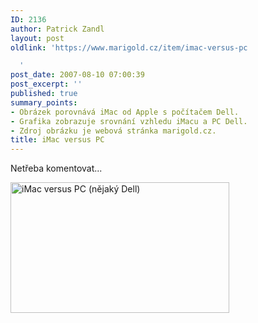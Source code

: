 ```yaml
---
ID: 2136
author: Patrick Zandl
layout: post
oldlink: 'https://www.marigold.cz/item/imac-versus-pc

  '
post_date: 2007-08-10 07:00:39
post_excerpt: ''
published: true
summary_points:
- Obrázek porovnává iMac od Apple s počítačem Dell.
- Grafika zobrazuje srovnání vzhledu iMacu a PC Dell.
- Zdroj obrázku je webová stránka marigold.cz.
title: iMac versus PC
---
```


Netřeba komentovat... 

<a href="http://www.marigold.cz/wp-content/imac_vs_dell.jpg"><img src="http://www.marigold.cz/wp-content/_imac_vs_dell.jpg" width="350" height="209" alt="iMac versus PC (nějaký Dell)" title="iMac versus PC (nějaký Dell)"  /></a>
